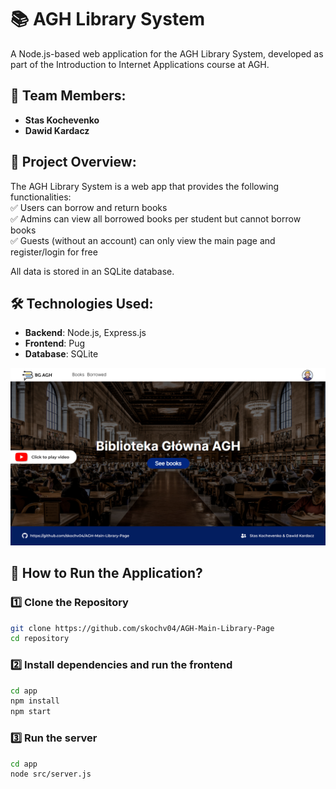 # 📚 AGH Library System

A Node.js-based web application for the AGH Library System, developed as part of the Introduction to Internet Applications course at AGH.

## 👥 Team Members:
- **Stas Kochevenko** 
- **Dawid Kardacz**

## 📌 Project Overview:
The AGH Library System is a web app that provides the following functionalities:  
✅ Users can borrow and return books  
✅ Admins can view all borrowed books per student but cannot borrow books  
✅ Guests (without an account) can only view the main page and register/login for free  

All data is stored in an SQLite database.

## 🛠️ Technologies Used:
- **Backend**: Node.js, Express.js
- **Frontend**: Pug
- **Database**: SQLite

[![web-page_banner](baner.png)](https://youtu.be/YEW88cIAG9k)

## 🚀 How to Run the Application?

### 1️⃣ Clone the Repository
```bash
git clone https://github.com/skochv04/AGH-Main-Library-Page  
cd repository
```

### 2️⃣ Install dependencies and run the frontend
```bash
cd app
npm install
npm start
```

### 3️⃣ Run the server
```bash
cd app
node src/server.js
```
